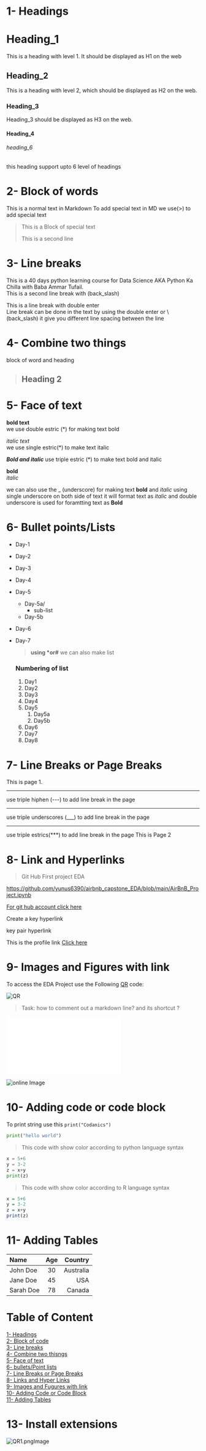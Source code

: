# 1- Headings

# Heading_1
 This is a heading with level 1. It should be displayed as H1 on the web
## Heading_2
This is a heading with level 2, which should be displayed as H2 on the web.
### Heading_3
Heading_3 should be displayed as H3 on the web.
#### Heading_4

###### heading_6
this heading support upto 6 level of headings

# 2- Block of words

This is a normal text in Markdown
To add special text in MD we use(>) to add special text

> This is a Block of special text
>
> This is a second line

# 3- Line breaks

This is a 40 days python learning course for Data Science AKA Python Ka Chilla with Baba Ammar Tufail.\
This is a second line break with (back_slash)

This is a line break with double enter\
Line break can be done in the text by using the double enter or \ (back_slash) it give you different line spacing between the line

# 4- Combine two things

block of word and heading

>## Heading 2

# 5- Face of text

**bold text** \
we use double estric (*) for making text bold

*italic text*\
we use single estric(*) to make text italic

***Bold and italic***
use triple estric (*) to make text bold and italic

__bold__\
_italic_

we can also use the _ (underscore) for making text __bold__ and _italic_ using single underscore on both side of text it will format text as _italic_ and double underscore is used for foramtting text as __Bold__

# 6- Bullet points/Lists
- Day-1
- Day-2
- Day-3
- Day-4
- Day-5
    - Day-5a/ 
        - sub-list
    - Day-5b
- Day-6
- Day-7
  


  > __using *or#__ we can also make list

  ### Numbering of list

  1. Day1
  2. Day2
  3. Day3
  4. Day4
  5. Day5
       1. Day5a
       2. Day5b
  6. Day6
  7. Day7
  8. Day8  
# 7- Line Breaks or Page Breaks

This is page 1.

---
use triple hiphen (---) to add line break in the page
___
use triple underscores (___) to add line break in the page
***
use triple estrics(***) to add line break in the page
This is Page 2

# 8- Link and Hyperlinks
> Git Hub First project EDA 
 
<https://github.com/yunus6390/airbnb_capstone_EDA/blob/main/AirBnB_Project.ipynb>

[For git hub account click here](https://github.com/yunus6390)

Create a key hyperlink

[GitHub]:https://github.com/yunus6390

key pair hyperlink 

This is the profile link [Click here][GitHub]

# 9- Images and Figures with link

To access the EDA Project use the Following [QR](QR1.png) code:

![QR](QR1.png)

> Task: how to comment out a markdown line? and its shortcut ?

<!-- This line is comment out -->

![online Image](Jupyter-Notebook-Markdown-Cheatsheet2.pdf)

![online Image]([Jupyter-Notebook-Markdown-Cheatsheet2.pdf](https://sqlbak.com/blog/wp-content/uploads/2020/12/Jupyter-Notebook-Markdown-Cheatsheet2.pdf))


# 10- Adding code or code block

To print string use this `print("Codanics")`

```python
print("hello world")
```
> This code with show color according to python language syntax
```python
x = 5+6
y = 3-2
z = x+y
print(z) 
```
> This code with show color according to R language syntax
```r
x = 5+6
y = 3-2
z = x+y
print(z) 
```

# 11- Adding Tables
| Name     | Age | Country |
|:----------|:-----:|---------:|
| John Doe | 30  | Australia|
| Jane Doe | 45  | USA      |
|Sarah Doe   | 78  | Canada    |

# Table of Content

[1- Headings](#1--headings)\
[2- Block of code](#2--block-of-words)\
[3- Line breaks](#3--line-breaks)\
[4- Combine two thisngs](#4--combine-two-things)\
[5- Face of text](#5--face-of-text)\
[6- bullets/Point lists](#6--bullet-pointslists)\
[7- Line Breaks or Page Breaks](#7--line-breaks-or-page-breaks)\
[8- Links and Hyper Links](#8--link-and-hyperlinks)\
[9- Images and Fugures with link](#9--images-and-figures-with-link)\
[10- Adding Code or Code Block](#10--adding-code-or-code-block)\
[11- Adding Tables](#11--adding-tables)

# 13- Install extensions

![QR1.pngImage](QR1.png)

```


```

